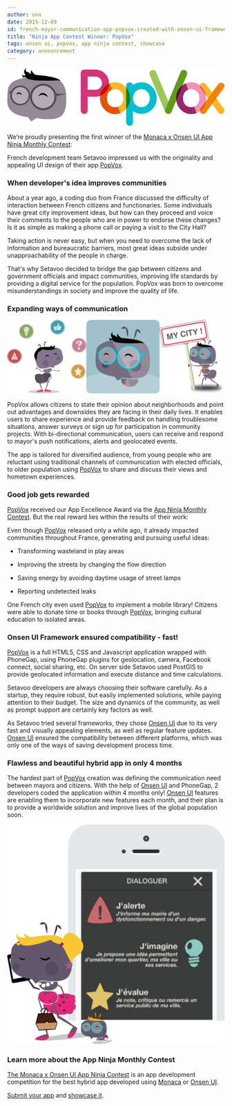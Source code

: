 ```yaml
---
author: una
date: 2015-12-09
id: french-mayor-communication-app-popvox-created-with-onsen-ui-framework
title: "Ninja App Contest Winner: PopVox"
tags: onsen ui, popvox, app ninja contest, showcase
category: announcement
---
```


![Ninja App Contest Winner PopVox improves interaction between citizens and local government in France](/blog/content/images/2015/Dec/popvox_logo.png)

We’re proudly presenting the first winner of the [Monaca x Onsen UI App Ninja Monthly Contest](http://monaca.mobi/en/contest/):

French development team Setavoo impressed us with the originality and appealing UI design of their app [PopVox](https://www.popvox.fr/).

<!-- more -->

### When developer's idea improves communities

About a year ago, a coding duo from France discussed the difficulty of interaction between French citizens and functionaries. Some individuals have great city improvement ideas, but how can they proceed and voice their comments to the people who are in power to endorse these changes? Is it as simple as making a phone call or paying a visit to the City Hall?

Taking action is never easy, but when you need to overcome the lack of information and bureaucratic barriers, most great ideas subside under unapproachability of the people in charge.

That's why Setavoo decided to bridge the gap between citizens and government officials and impact communities, improving life standards by providing a digital service for the population. PopVox was born to overcome misunderstandings in society and improve the quality of life.


### Expanding ways of communication

![PopVox-hybrid-app-Onsen-UI](/blog/content/images/2015/Dec/merged.png)

PopVox allows citizens to state their opinion about neighborhoods and point out advantages and downsides they are facing in their daily lives. It enables users to share experience and provide feedback on handling troublesome situations, answer surveys or sign up for participation in community projects. With bi-directional communication, users can receive and respond to mayor's push notifications, alerts and geolocated events.

The app is tailored for diversified audience, from young people who are reluctant using traditional channels of communication with elected officials, to older population using [PopVox](https://www.popvox.fr/) to share and discuss their views and hometown experiences.

### Good job gets rewarded

[PopVox](https://www.popvox.fr/) received our App Excellence Award via the [App Ninja Monthly Contest](http://monaca.mobi/en/contest/). But the real reward lies within the results of their work:

Even though [PopVox](https://www.popvox.fr/) released only a while ago, it already impacted communities throughout France, generating and pursuing useful ideas:

* Transforming wasteland in play areas

* Improving the streets by changing the flow direction

* Saving energy by avoiding daytime usage of street lamps

* Reporting undetected leaks

One French city even used [PopVox](https://www.popvox.fr/) to implement a mobile library! Citizens were able to donate time or books through [PopVox](https://www.popvox.fr/), bringing cultural education to isolated areas.

### Onsen UI Framework ensured compatibility - fast!

[PopVox](https://www.popvox.fr/) is a full HTML5, CSS and Javascript application wrapped with PhoneGap, using PhoneGap plugins for geolocation, camera, Facebook connect, social sharing, etc. On server side Setavoo used PostGIS to provide geolocated information and execute distance and time calculations.

Setavoo developers are always choosing their software carefully. As a startup, they require robust, but easily implemented solutions, while paying attention to their budget. The size and dynamics of the community, as well as prompt support are certainly key factors as well.

As Setavoo tried several frameworks, they chose [Onsen UI](http://onsen.io/) due to its very fast and visually appealing elements, as well as regular feature updates. [Onsen UI](http://onsen.io/) ensured the compatibility between different platforms, which was only one of the ways of saving development process time.


### Flawless and beautiful hybrid app in only 4 months

The hardest part of [PopVox](https://www.popvox.fr/) creation was defining the communication need between mayors and citizens. With the help of [Onsen UI](http://onsen.io/) and PhoneGap, 2 developers coded the application within 4 months only! [Onsen UI](http://onsen.io/) features are enabling them to incorporate new features each month, and their plan is to provide a worldwide solution and improve lives of the global population soon.

![PopVox-hybrid-app-Onsen-UI](/blog/content/images/2015/Dec/popvox_phone3.png)



### Learn more about the App Ninja Monthly Contest

[The Monaca x Onsen UI App Ninja Contest](http://monaca.mobi/en/contest/) is an app development competition for the best hybrid app developed using [Monaca](https://monaca.io/) or [Onsen UI](http://onsen.io/).

[Submit your app](http://monaca.mobi/en/contest/) and [showcase it](http://monaca.mobi/en/showcase).
